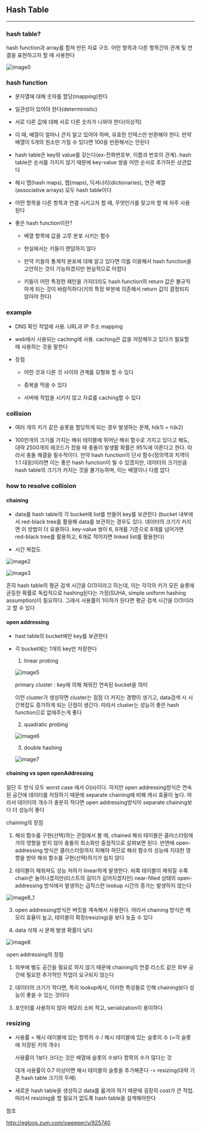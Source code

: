 ## Hash Table
---

### hash table?

hash function과 array를 합쳐 만든 자료 구조. 어떤 항목과 다른 항목간의 관계 및 연결을 표현하고자 할 때 사용한다

![image0](./hashTable.png)

### hash function

* 문자열에 대해 숫자를 할당(mapping)한다

* 일관성이 있어야 한다(deterministic)

* 서로 다른 값에 대해 서로 다른 숫자가 나와야 한다(이상적)

* 이 때, 배열이 얼마나 큰지 알고 있어야 하며, 유효한 인덱스만 반환해야 한다. 만약 배열이 5개의 원소만 가질 수 있다면 100을 반환해서는 안된다

* hash table은 key와 value를 갖는다(ex-전화번호부, 이름과 번호의 관계). hash table은 순서를 가지지 않기 때문에 key-value 쌍을 어떤 순서로 추가하든 상관없다

* 해시 맵(hash maps), 맵(maps), 딕셔너리(dictionaries), 연관 배열(associative arrays) 모두 hash table이다

* 어떤 항목을 다른 항목과 연결 시키고자 할 때, 무엇인가를 찾고자 할 때 자주 사용된다

* 좋은 hash function이란?

  - 배열 항목에 값을 고루 분포 시키는 함수

  - 현실에서는 키들이 랜덤하지 않다

  - 만약 키들의 통계적 분포에 대해 알고 있다면 이를 이용해서 hash function을 고안하는 것이 가능하겠지만 현실적으로 어렵다

  - 키들이 어떤 특정한 패턴을 가지더라도 hash function의 return 값은 불규칙하게 되는 것이 바람직하다(키의 특정 부분에 의존해서 return 값이 결정되지 않아야 한다)

### example

* DNS 확인 작업에 사용. URL과 IP 주소 mapping

* web에서 사용되는 caching에 사용. caching은 값을 저장해두고 있다가 필요할 때 사용하는 것을 말한다

* 장점

  - 어떤 것과 다른 것 사이의 관계를 모형화 할 수 있다

  - 중복을 막을 수 있다

  - 서버에 작업을 시키지 않고 자료를 caching할 수 있다


### collision

* 여러 개의 키가 같은 슬롯을 할당하게 되는 경우 발생하는 문제, h(k1) = h(k2)

* 100만개의 크기를 가지는 해쉬 테이블에 뛰어난 해쉬 함수로 가지고 있다고 해도, 대략 2500개의 레코드가 찼을 때 충돌이 발생활 확률은 95%에 이른다고 한다. 따라서 충돌 해결을 필수적이다. 만약 hash function이 단사 함수(정의역과 치역이 1:1 대응)이라면 이는 좋은 hash function이 될 수 있겠지만, 데이터의 크기만큼 hash table의 크기가 커지는 것을 불가능하며, 이는 배열이나 다름 없다

### how to resolve collision

  #### chaining

  * data를 hash table의 각 bucket에 list를 만들어 key를 보관한다 (bucket 내부에서 red-black tree를 활용해 data를 보관하는 경우도 있다. 데이터의 크기가 커지면 이 방법이 더 유용하다. key-value 쌍이 6, 8개를 기준으로 8개를 넘어가면 red-black tree를 활용하고, 6개로 적어지면 linked list를 활용한다)

  * 시간 복잡도

  ![image2](./chaining.png)

  ![image3](./chaining_O.png)

  흔히 hash table의 평균 검색 시간을 O(1)이라고 하는데, 이는 각각의 키가 모든 슬롯에 균등한 확률로 독립적으로 hashing된다는 가정(SUHA, simple uniform hashing assumption)이 필요하다. 그래서 사용률이 1이하가 된다면 평균 검색 시간을 O(1)이라고 할 수 있다

  #### open addressing

  * hast table의 bucket에만 key를 보관한다

  * 각 bucket에는 1개의 key만 저장한다

    1. linear probing

    ![image5](./linearProbing.png)

    primary cluster : key에 의해 채워진 연속된 bucket을 의미

    이런 cluster가 생성하면 cluster는 점점 더 커지는 경향이 생기고, data검색 시 시간복잡도 증가하게 되는 단점이 생긴다. 따라서 cluster는 성능이 좋은 hash function으로 없애주는게 좋다

    2. quadratic probing

    ![image6](./quadraticProbing.png)

    3. double hashing

    ![image7](./doubleHashing.png)

  #### chaining vs open openAddressing

  일단 두 방식 모두 worst case 에서 O(n)이다. 하지만 open addressing방식은 연속된 공간에 데이터를 저장하기 때문에 separate chaining에 비해 캐시 효율이 높다. 따라서 데이터의 개수가 충분히 적다면 open addressing방식이 separate chaining보다 더 성능이 좋다

  chaining의 장점

  1. 해쉬 함수를 구현(선택)하는 관점에서 볼 때, chained 해쉬 테이블은 클러스터링에 거의 영향을 받지 않아 충돌의 최소화만 중점적으로 살펴보면 된다. 반면에 open-addressing 방식은 클러스터링까지 피해야 하므로 해쉬 함수의 성능에 지대한 영향을 받아 해쉬 함수를 구현(선택)하기가 쉽지 않다

  2. 테이블이 채워져도 성능 저하가 linear하게 발생한다. 비록 테이블이 채워질 수록 chain은 늘어나겠지만(리스트의 길이가 길어지겠지만) near-filled 상태의 open-addressing 방식에서 발생하는 급작스런 lookup 시간의 증가는 발생하지 않는다

  ![image8_1](./chainingVS.jpg)

  3. open addressing방식은 버킷을 계속해서 사용한다. 따라서 chaining 방식은 메모리 효율이 높고, 테이블의 확장(resizing)을 보다 늦출 수 있다

  4. data 삭제 시 문제 발생 확률이 낮다

  ![image8](./weaknessOfOpen.png)

  open addressing의 장점

  1. 외부에 별도 공간을 필요로 하지 않기 때문에 chaining의 연결 리스트 같은 외부 공간에 필요한 추가적인 작업이 요구되지 않는다

  2. 데이터의 크기가 작다면, 특히 lookup에서, 이러한 특성들로 인해 chaining보다 성능이 좋을 수 있는 것이다

  3. 포인터를 사용하지 않아 메모리 소비 적고, serialization이 용이하다

### resizing  

  * 사용률 = 해시 테이블에 있는 항목의 수 / 해시 테이블에 있는 슬롯의 수 (=각 슬롯에 저장된 키의 개수)

    사용률이 1보다 크다는 것은 배열에 슬롯의 수보다 항목의 수가 많다는 것

    대개 사용률이 0.7 이상이면 해시 테이블의 슬롯을 추가해준다 -> resizing(대략 기존 hash table 크기의 두배)

  * 새로운 hash table을 생성하고 data를 옮겨야 하기 때문에 굉장히 cost가 큰 작업. 따라서 resizing을 할 필요가 없도록 hash table을 설계해야한다


참조

http://egloos.zum.com/sweeper/v/925740
